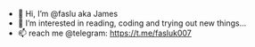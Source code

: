 - 👋 Hi, I’m @faslu aka James
- 👀 I’m interested in reading, coding and trying out new things...
- 📫 reach me @telegram: https://t.me/fasluk007

